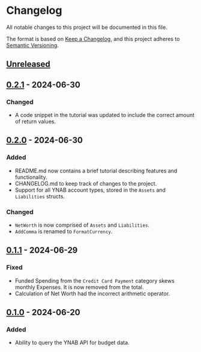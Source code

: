 # Changelog

All notable changes to this project will be documented in this file.

The format is based on [Keep a Changelog](https://keepachangelog.com/en/1.1.0/),
and this project adheres to [Semantic Versioning](https://semver.org/spec/v2.0.0.html).

## [Unreleased]

## [0.2.1] - 2024-06-30

### Changed

- A code snippet in the tutorial was updated to include the correct amount of return values.  

## [0.2.0] - 2024-06-30

### Added

- README.md now contains a brief tutorial describing features and functionality.
- CHANGELOG.md to keep track of changes to the project.
- Support for all YNAB account types, stored in the `Assets` and `Liabilities` structs.

### Changed

- `NetWorth` is now comprised of `Assets` and `Liabilities`.
- `AddComma` is renamed to `FormatCurrency`.

## [0.1.1] - 2024-06-29

### Fixed

- Funded Spending from the `Credit Card Payment` category skews monthly Expenses. It is now removed from the total.
- Calculation of Net Worth had the incorrect arithmetic operator.

## [0.1.0] - 2024-06-20

### Added

- Ability to query the YNAB API for budget data.

[unreleased]: https://github.com/cassamajor/budget/compare/v0.2.1...HEAD
[0.2.1]: https://github.com/cassamajor/budget/compare/v0.2.0...v0.2.1
[0.2.0]: https://github.com/cassamajor/budget/compare/v0.1.1...v0.2.0
[0.1.1]: https://github.com/cassamajor/budget/compare/v0.1.0...v0.1.1
[0.1.0]: https://github.com/cassamajor/budget/releases/tag/v0.1.0